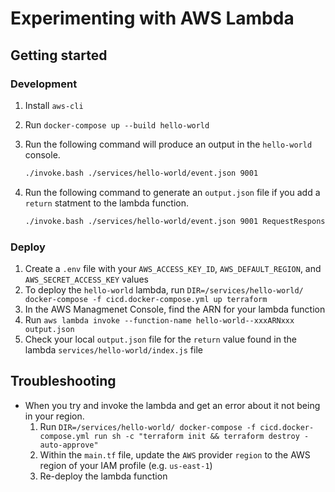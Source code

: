 # Experimenting with AWS Lambda

## Getting started

### Development

1. Install `aws-cli`
1. Run `docker-compose up --build hello-world`
1. Run the following command will produce an output in the `hello-world` console.

    ```bash
    ./invoke.bash ./services/hello-world/event.json 9001
    ```

1. Run the following command to generate an `output.json` file if you add a `return` statment to the lambda function.

    ```bash
    ./invoke.bash ./services/hello-world/event.json 9001 RequestResponse
    ```

### Deploy

1. Create a `.env` file with your `AWS_ACCESS_KEY_ID`, `AWS_DEFAULT_REGION`, and `AWS_SECRET_ACCESS_KEY` values
1. To deploy the `hello-world` lambda, run `DIR=/services/hello-world/ docker-compose -f cicd.docker-compose.yml up terraform`
1. In the AWS Managmenet Console, find the ARN for your lambda function
1. Run `aws lambda invoke --function-name hello-world--xxxARNxxx output.json`
1. Check your local `output.json` file for the `return` value found in the lambda `services/hello-world/index.js` file

## Troubleshooting

* When you try and invoke the lambda and get an error about it not being in your region.
    1. Run `DIR=/services/hello-world/ docker-compose -f cicd.docker-compose.yml run sh -c "terraform init && terraform destroy -auto-approve"`
    1. Within the `main.tf` file, update the `AWS` provider `region` to the AWS region of your IAM profile (e.g. `us-east-1`)
    1. Re-deploy the lambda function
